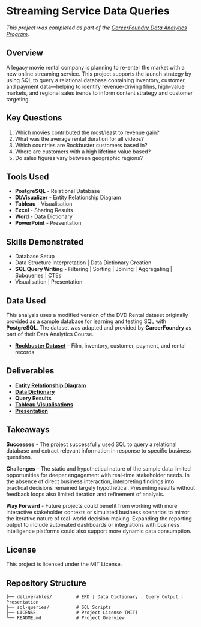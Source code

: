 # Streaming Service Data Queries

*This project was completed as part of the [CareerFoundry Data Analytics Program](https://careerfoundry.com/en/courses/become-a-data-analyst/).*


## Overview

A legacy movie rental company is planning to re-enter the market with a new online streaming service. This project supports the launch strategy by using SQL to query a relational database containing inventory, customer, and payment data—helping to identify revenue-driving films, high-value markets, and regional sales trends to inform content strategy and customer targeting.


## Key Questions
1. Which movies contributed the most/least to revenue gain?
2. What was the average rental duration for all videos?
3. Which countries are Rockbuster customers based in?
4. Where are customers with a high lifetime value based?
5. Do sales figures vary between geographic regions?


## Tools Used 

- **PostgreSQL** - Relational Database
- **DbVisualizer** - Entity Relationship Diagram
- **Tableau** - Visualisation
- **Excel** - Sharing Results
- **Word** - Data Dictionary
- **PowerPoint** - Presentation


## Skills Demonstrated

- Database Setup
- Data Structure Interpretation | Data Dictionary Creation
- **SQL Query Writing** - Filtering | Sorting | Joining | Aggregating | Subqueries | CTEs
- Visualisation | Presentation


## Data Used

This analysis uses a modified version of the DVD Rental dataset originally provided as a sample database for learning and testing SQL with **PostgreSQL**. The dataset was adapted and provided by **CareerFoundry** as part of their Data Analytics Course.

- [**Rockbuster Dataset**](http://www.postgresqltutorial.com/wp-content/uploads/2019/05/dvdrental.zip) – Film, inventory, customer, payment, and rental records

## Deliverables

- [**Entity Relationship Diagram**](https://github.com/davidgriesel/03-streaming-service-launch-strategy/tree/main/deliverables)
- [**Data Dictionary**](https://github.com/davidgriesel/03-streaming-service-launch-strategy/tree/main/deliverables)
- **Query Results**
- [**Tableau Visualisations**](https://public.tableau.com/shared/42BQNJMKK?:display_count=n&:origin=viz_share_link)
- [**Presentation**](https://github.com/davidgriesel/03-streaming-service-launch-strategy/tree/main/deliverables)

## Takeaways

**Successes** - The project successfully used SQL to query a relational database and extract relevant information in response to specific business questions.

**Challenges** – The static and hypothetical nature of the sample data limited opportunities for deeper engagement with real-time stakeholder needs. In the absence of direct business interaction, interpreting findings into practical decisions remained largely hypothetical. Presenting results without feedback loops also limited iteration and refinement of analysis.

**Way Forward** - Future projects could benefit from working with more interactive stakeholder contexts or simulated business scenarios to mirror the iterative nature of real-world decision-making. Expanding the reporting output to include automated dashboards or integrations with business intelligence platforms could also support more dynamic data consumption.


## License
This project is licensed under the MIT License.


## Repository Structure

```text
├── deliverables/         # ERD | Data Dictionary | Query Output | Presentation
├── sql-queries/          # SQL Scripts
├── LICENSE               # Project License (MIT)
└── README.md             # Project Overview
